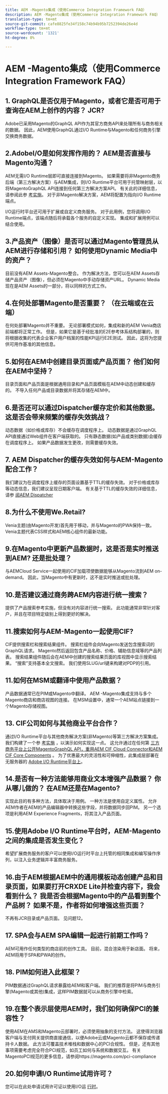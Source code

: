 ```yaml
---
title: AEM -Magento集成（使用Commerce Integration Framework FAQ）
description: AEM -Magento集成（使用Commerce Integration Framework FAQ）
translation-type: tm+mt
source-git-commit: cafe8825fe34f158c74b94b95b7252394de26e4d
workflow-type: tm+mt
source-wordcount: '1321'
ht-degree: 0%

---
```



# AEM -Magento集成（使用Commerce Integration Framework FAQ）


## 1. GraphQL是否仅用于Magento，或者它是否可用于查询在AEM上创作的内容？ JCR?

Adobe已采用Magento的GraphQL API作为其官方商务API来处理所有与商务相关的数据。 因此，AEM使用GraphQL通过I/O Runtime与Magento和任何商务引擎交换商务数据。

## 2.AdobeI/O是如何发挥作用的？ AEM是否直接与Magento沟通？

AEM无需I/O Runtime层即可直接连接到Magento。 如果需要将非Magento商务后端（第三方解决方案）与AEM集成，则I/O Runtime平台可用于托管映射层，以将MagentoGraphQL API连接到任何第三方解决方案API。 有关此的详细信息，请参阅此参 [考实施](https://github.com/adobe/commerce-cif-graphql-integration-reference)。 对于非Magento解决方案，AEM将配置为指向I/O Runtime端点。

I/O运行时平台还可用于扩展或自定义商务服务。 对于此用例，您将调用I/O Runtime端点，该端点随后将承载各个服务的自定义实现。 集成和扩展用例可以结合使用。

## 3.产品资产（图像）是否可以通过Magento管理员从AEM进行存储和引用？ 如何使用Dynamic Media中的资产？

目前没有AEM Assets-Magento整合。 作为解决方法，您可以在AEM Assets存储产品资产（图像），但必须在Magento中手动存储资产URL。 Dynamic Media现在是AEM Assets的一部分，将以同样的方式工作。

## 4.在何处部署Magento是否重要？ （在云端或在云端）

在何处部署Magento并不重要。 无论部署模式如何，集成和新的AEM Venia商店前端都将正常工作。 但是，如果它是基于经批准的E2E参考体系结构部署的，则将根据收集的代表企业客户用户档案的性能KPI运行E2E测试。 因此，这将为您提供可用作基准的其他信息。

## 5.如何在AEM中创建目录页面或产品页面？ 他们如何在AEM中坚持？

目录页面和产品页面是根据通用目录和产品页面模板在AEM中动态创建和缓存的。 不导入任何产品或目录数据并将其存储在AEM中。

## 6.是否还可以通过Dispatcher缓存定价和其他数据。 这是否会带来频繁的缓存失效挑战？

动态数据（如价格或库存）不会缓存在调度程序上。 动态数据是通过GraphQL API直接通过Web组件在客户端获取的。 只有静态数据(如产品或类别数据)会缓存在调度程序上。 如果产品数据发生更改，则需要缓存失效。

## 7. AEM Dispatcher的缓存失效如何与AEM-Magento配合工作？

我们建议为在调度程序上缓存的页面设置基于TTL的缓存失效。 对于价格或库存等动态信息，我们建议呈现日期客户端。 有关基于TTL的缓存失效的详细信息，请参 [阅AEM Dispatcher](https://helpx.adobe.com/experience-manager/kb/optimizing-the-dispatcher-cache.html)

## 8.为什么不使用We.Retail?

Venia主题(由Magento开发)首先用于移动，并与Magento的PWA保持一致。 Venia主题代表CSS样式和AEM核心组件的最新功能。

## 9.在Magento中更新产品数据时，这是否是实时推送到AEM? 还是批处理？

与AEMCloud Service一起使用的CIF加载项使数据能够从Magento流到AEM on-demand。 因此，当Magento中有更新时，这不是实时推送或批处理。

## 10.是否建议通过商务跨AEM内容进行统一搜索？

提供了产品搜索参考实施，但没有对内容进行统一搜索。 此功能通常非常针对客户，并且在项目特定级别上得到更好的解决。

## 11.搜索如何与AEM-Magento一起使用CIF?

CIF提供搜索栏和搜索结果组件。 搜索栏组件会向Magento发送包含搜索词的GraphQL请求。 Magento然后返回包含产品名称、价格、辅助信息域等的产品列表。 搜索结果组件随后会在AEM中创建的搜索结果页面的库视图中显示搜索结果。 “搜索”支持基本全文搜索。 我们使用SLUG/url键来构建对PDP的引用。

## 11.如何在MSM或翻译中使用产品数据？

产品数据通常已在PIM或Magento中翻译。 AEM -Magento集成支持与多个Magento商店和商店视图的连接。 在MSM设置中，通常一个AEM站点链接到一个Magento存储视图。

## 13. CIF公司如何与其他商业平台合作？

通过I/O Runtime平台与其他商务解决方案(非Magento)等第三方解决方案集成。  我们构建了一个参 [考实施](https://github.com/adobe/commerce-cif-graphql-integration-reference) ，以演示如何实现这一点。 这允许通过在任何第 [三方商务平台上](https://github.com/adobe/commerce-cif-connector)[公开MagentoGraphQL API，重用AEM CIF Cloud Connector和AEM CIF Core Components](https://github.com/adobe/aem-core-cif-components) 。 为了优惠最大的灵活性和可伸缩性，此集成层部署在无服务器的 [Adobe I/O Runtime平台上](https://www.adobe.io/apis/experienceplatform/runtime.html)。

## 14.是否有一种方法能够用商业文本增强产品数据？ 你从哪儿做的？ 在AEM还是在Magento?

实现此目的有多种方法，具体取决于用例。 一种方法是使用自定义属性。 允许AEM作者在AEM的产品编辑器中转换这些字段，并将数据同步回PIM。 另一个选项是利用AEM Experience Fragments，将其注入产品页面。

## 15.使用Adobe I/O Runtime平台时，AEM-Magento之间的集成是否发生变化？

希望扩展商务服务的客户可以使用I/O运行时平台上托管的相同集成和编写操作序列，以注入业务逻辑并丰富商务服务。

## 16.由于AEM根据AEM中的通用模板动态创建产品和目录页面，如果要打开CRXDE Lite并检查内容下，我会看到什么？ 我是否会根据Magento中的产品看到整个产品树？ 如果不是，作者将如何增强这些页面？

不再有JCR目录或产品页面。 见问题12。

## 17. SPA会与AEM SPA编辑一起进行前期工作吗？

AEM可用作任何类型的商店前的创作工具。 目前，混合渲染用于新店面。 将来，AEM将用于SPA和PWA的创作。

## 18. PIM如何进入此框架？

PIM数据通过GraphQL请求暴露给AEM和客户端。 我们的推荐是将PIM与商务引擎(Magento或其他)集成，这样PIM数据就可以从商务引擎中检索。

## 19.在整个表示层使用AEM时，我们如何确保PCI的兼容性？

使用AEM在AMS和Magento云部署时，必须使用抽象的支付方法。 这使得浏览器客户端与支付网关提供商直接通信，以便Adobe云或Magento云都不保存或传递持卡人数据。 此方法可覆盖技术堆栈和数据中心的PCI合规性。 但是，还有其他事项需要考虑完全符合PCI规范，如员工如何与系统和数据交互。 有关MagentoPCI规范的更多信息，请参阅https://magento.com/pci-compliance

## 20.如何申请I/O Runtime试用许可？

您可以在此处申请试用许可证以使用I/O运 [行时](https://github.com/AdobeDocs/adobeio-runtime/blob/master/overview/request_a_trial.md)。




